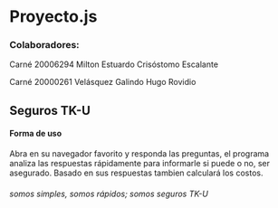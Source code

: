 # Proyecto.js



### Colaboradores:


Carné 20006294
Milton Estuardo Crisóstomo Escalante

Carné 20000261
Velásquez Galindo Hugo Rovidio


## Seguros TK-U

#### Forma de uso

Abra en su navegador favorito y responda las preguntas,
el programa analiza las respuestas rápidamente para informarle 
si puede o no, ser asegurado.
Basado en sus respuestas tambien calculará los costos.

###### somos simples, somos rápidos; somos seguros TK-U
